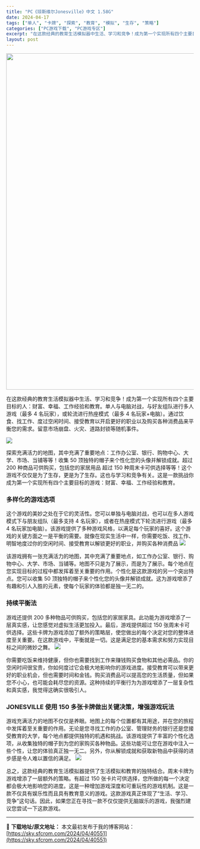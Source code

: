 ```yaml
---
title: "PC《琼斯维尔Jonesville》中文 1.58G"
date: 2024-04-17
tags: ["单人", "卡牌", "探索", "教育", "模拟", "生存", "策略"]
categories: ["PC游戏下载", "PC游戏专区"]
excerpt: "在这款经典的教育生活模拟器中生活、学习和竞争！成为第一个实现所有四个主要目标的人：财富、幸福、工作经验和教育。单人与电脑对战，与好友组队进行多人游戏（最多 4 名玩家），或轮流进行热座模式（最多 4 名玩家+电脑）。通过饮食、找工作、度过空闲时间、接受教育以开启更好的职业以及购买各种消费品来平衡您的&hellip;"
layout: post
---
```


<img class="size-full wp-image-40552 aligncenter" src="https://sky.sfcrom.com/wp-content/uploads/2024/04/202404170340225.webp" alt="" width="600" height="900" />

在这款经典的教育生活模拟器中生活、学习和竞争！成为第一个实现所有四个主要目标的人：财富、幸福、工作经验和教育。单人与电脑对战，与好友组队进行多人游戏（最多 4 名玩家），或轮流进行热座模式（最多 4 名玩家+电脑）。通过饮食、找工作、度过空闲时间、接受教育以开启更好的职业以及购买各种消费品来平衡您的需求。留意市场崩盘、火灾、道路封锁等随机事件。

<img src="https://sky.sfcrom.com/wp-content/uploads/2024/04/20240417114236-328fa.jpeg" />

<span>探索充满活力的地图，其中充满了重要地点：工作办公室、银行、购物中心、大学、市场、当铺等等！收集 50 顶独特的帽子来个性化您的头像并解锁成就。超过 200 种商品可供购买，包括您的家居用品 超过 150 种周末卡可供选择等等！这个游戏不仅仅是为了生存，更是为了生存。这也与学习和竞争有关。这是一款挑战你成为第一个实现所有四个主要目标的游戏：财富、幸福、工作经验和教育。</span>
<h3><span>多样化的游戏选项</span></h3>
<span>这个游戏的美妙之处在于它的灵活性。您可以单独与电脑对战，也可以在多人游戏模式下与朋友组队（最多支持 4 名玩家），或者在热座模式下轮流进行游戏（最多 4 名玩家加电脑）。该游戏提供了多种游戏风格，以满足每个玩家的喜好。这个游戏的关键方面之一是平衡的需要。就像在现实生活中一样，你需要吃饭、找工作、明智地度过你的空闲时间、接受教育以解锁更好的职业，并购买各种消费品</span>

<img src="https://sky.sfcrom.com/wp-content/uploads/2024/04/20240417114240-99488.jpeg" />

<span>该游戏拥有一张充满活力的地图，其中充满了重要地点，如工作办公室、银行、购物中心、大学、市场、当铺等。地图不只是为了展示，而是为了展示。每个地点在您实现目标的过程中都发挥着至关重要的作用。个性化是这款游戏的另一个突出特点。您可以收集 50 顶独特的帽子来个性化您的头像并解锁成就。这为游戏增添了有趣和引人入胜的元素，使每个玩家的体验都是独一无二的。</span>
<h3><span>持续平衡法</span></h3>
<span>游戏还提供 200 多种物品可供购买，包括您的家居家具。此功能为游戏增添了一层真实感，让您感觉对虚拟生活更加投入。最后，游戏提供超过 150 张周末卡可供选择。这些卡牌为游戏添加了额外的策略层，使您做出的每个决定对您的整体进度至关重要。在这款游戏中，平衡就是一切。这是满足您的基本需求和努力实现目标之间的微妙之舞。</span>

<img src="https://sky.sfcrom.com/wp-content/uploads/2024/04/20240417114244-97b58.jpeg" />

<span>你需要吃饭来维持健康，但你也需要找到工作来赚钱购买食物和其他必需品。你的空闲时间很宝贵，你如何度过它会极大地影响你的游戏进度。接受教育可以带来更好的职业机会，但也需要时间和金钱。购买消费品可以提高您的生活质量，但如果您不小心，也可能会耗尽您的资源。这种持续的平衡行为为游戏增添了一层复杂性和真实感，我觉得这确实很吸引人。</span>
<h3><span>JONESVILLE 使用 150 多张卡牌做出关键决策，增强游戏玩法</span></h3>
<span>游戏充满活力的地图不仅仅是养眼。地图上的每个位置都有其用途，并在您的旅程中发挥着至关重要的作用。无论是您寻找工作的办公室、管理财务的银行还是您接受教育的大学，每个地点都提供独特的机遇和挑战。该游戏提供了丰富的个性化选项，从收集独特的帽子到为您的家购买各种物品。这些功能可让您在游戏中注入一些个性，让您的体验真正独一无二。另外，你从解锁成就和获取新物品中获得的进步感是令人难以置信的满足。</span>

<img src="https://sky.sfcrom.com/wp-content/uploads/2024/04/20240417114246-c1fa4.jpeg" />

总之，这款经典的教育生活模拟器提供了生活模拟和教育的独特结合。周末卡牌为游戏增添了一层额外的策略。有超过 150 张卡片可供选择，您所做的每一个决定都会极大地影响您的进度。这是一种增加游戏深度和可重玩性的游戏机制。这是一款不仅具有娱乐性而且具有教育意义的游戏。这款游戏真正体现了“生活、学习、竞争”这句话。因此，如果您正在寻找一款不仅仅提供无脑娱乐的游戏，我强烈建议您尝试一下这款游戏。

---
📖 **下载地址/原文地址：** 本文最初发布于我的博客网站：[https://sky.sfcrom.com/2024/04/40551](https://sky.sfcrom.com/2024/04/40551)
